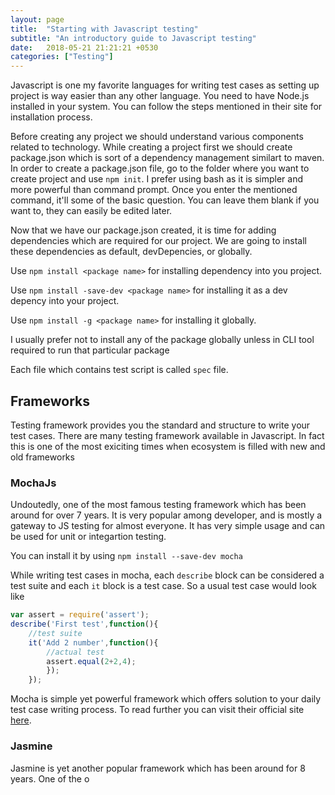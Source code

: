 ```yaml
---
layout: page
title:  "Starting with Javascript testing"
subtitle: "An introductory guide to Javascript testing"
date:   2018-05-21 21:21:21 +0530
categories: ["Testing"]
---
```


Javascript is one my favorite languages for writing test cases as setting up project is way easier than any other language.
You need to have Node.js installed in your system. You can follow the steps mentioned in their site for installation process.

Before creating any project we should understand various components related to technology. While creating a project first we should create package.json which is sort of a dependency management similart to maven. In order to create a package.json file, go to the folder where you want to create project and use `npm init`. I prefer using bash as it is simpler and more powerful than command prompt. Once you enter the mentioned command, it'll some of the basic question. You can leave them blank if you want to, they can easily be edited later.

Now that we have our package.json created, it is time for adding dependencies which are required for our project. We are going to install these dependencies as default, devDepencies, or globally.

Use `npm install <package name>` for installing dependency into you project.

Use `npm install -save-dev <package name>`	for installing it as a dev depency into your project.

Use `npm install -g <package name>` for installing it globally.

I usually prefer not to install any of the package globally unless in CLI tool required to run that particular package

Each file which contains test script is called `spec` file. 

## Frameworks

Testing framework provides you the standard and structure to write your test cases. There are many testing framework available in Javascript. In fact this is one of the most exiciting times when ecosystem is filled with new and old frameworks

### MochaJs

Undoutedly, one of the most famous testing framework which has been around for over 7 years. It is very popular among developer, and is mostly a gateway to JS testing for almost everyone. It has very simple usage and can be used for unit or integartion testing.

You can install it by using `npm install --save-dev mocha`

While writing test cases in mocha, each `describe` block can be considered a test suite and each `it` block is a test case. So a usual test case would look like

```javascript
var assert = require('assert');
describe('First test',function(){
	//test suite
	it('Add 2 number',function(){
		//actual test
		assert.equal(2+2,4);
		});
	});

```

Mocha is simple yet powerful framework which offers solution to your daily test case writing process. To read further you can visit their official site [here](https://mochajs.org/).

### Jasmine

Jasmine is yet another popular framework which has been around for 8 years. One of the o